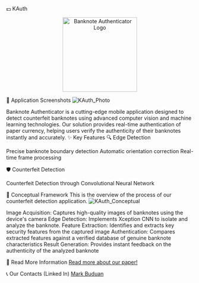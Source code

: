 💵 KAuth
<div align="center">
  <img src="https://github.com/user-attachments/assets/f8e39276-2f12-4acd-9c88-4918d41f4449" alt="Banknote Authenticator Logo" width="200"/>
</div>

📱 Application Screenshots
![KAuth_Photo](https://github.com/user-attachments/assets/d205db7a-feb0-43bb-9b5d-370c72a7054d)

Banknote Authenticator is a cutting-edge mobile application designed to detect counterfeit banknotes using advanced computer vision and machine learning technologies. Our solution provides real-time authentication of paper currency, helping users verify the authenticity of their banknotes instantly and accurately.
✨ Key Features
🔍 Edge Detection

Precise banknote boundary detection
Automatic orientation correction
Real-time frame processing

🛡️ Counterfeit Detection

Counterfeit Detection through Convolutional Neural Network

🎯 Conceptual Framework
This is the overview of the process of our counterfeit detection application.
![KAuth_Conceptual](https://github.com/user-attachments/assets/082e6e52-956c-48d2-865e-2868a454a953)

Image Acquisition: Captures high-quality images of banknotes using the device's camera
Edge Detection: Implements Xception CNN to isolate and analyze the banknote.
Feature Extraction: Identifies and extracts key security features from the captured image
Authentication: Compares extracted features against a verified database of genuine banknote characteristics
Result Generation: Provides instant feedback on the authenticity of the analyzed banknote

📄 Read More Information 
<a href="https://drive.google.com/file/d/1BKMZvWK2EwCtGu8JyNbnzfgY_Y9h3-eW/view?usp=drive_link">Read more about our paper!</a>

📞 Our Contacts (Linked In)
<a href="https://www.linkedin.com/in/mark-buduan-4660a4337/">Mark Buduan</a>
